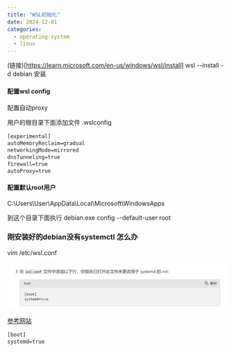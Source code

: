 ```yaml
---
title: "WSL初始化"
date: 2024-12-01
categories:
  - operating-system
  - linux
---
```


(链接)[https://learn.microsoft.com/en-us/windows/wsl/install]
wsl --install -d debian
安装
#### 配置wsl config

配置自动proxy

用户的根目录下面添加文件  .wslconfig

```
[experimental]
autoMemoryReclaim=gradual  
networkingMode=mirrored
dnsTunneling=true
firewall=true
autoProxy=true
```

#### 配置默认root用户
C:\Users\User\AppData\Local\Microsoft\WindowsApps

到这个目录下面执行
debian.exe config --default-user root

### 刚安装好的debian没有systemctl 怎么办

vim /etc/wsl.conf

![](https://raw.githubusercontent.com/InsHomePgup/pic_go_img/main/Pasted%20image%2020240809142919.png)

[参考网站](https://learn.microsoft.com/zh-cn/windows/wsl/systemd)


```
[boot]
systemd=true
```


